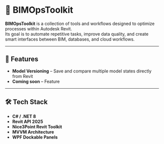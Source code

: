 # 🧩 BIMOpsToolkit

**BIMOpsToolkit** is a collection of tools and workflows designed to optimize processes within Autodesk Revit.  
Its goal is to automate repetitive tasks, improve data quality, and create smart interfaces between BIM, databases, and cloud workflows.

---

## 🚀 Features

- **Model Versioning** – Save and compare multiple model states directly from Revit  
- **Coming soon** – Feature   

---

## 🛠️ Tech Stack

- **C# / .NET 8**
- **Revit API 2025**
- **Nice3Point Revit Toolkit**
- **MVVM Architecture**
- **WPF Dockable Panels**
